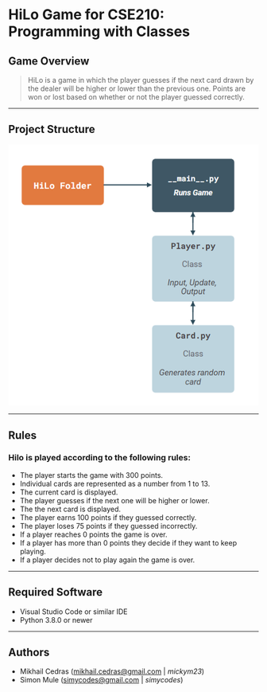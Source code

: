 <h1>HiLo Game for CSE210: Programming with Classes</h1>

<h2>Game Overview</h2>

> HiLo is a game in which the player guesses if the next card drawn by the dealer 
> will be higher or lower than the previous one. Points are won or lost based on whether or not the player guessed correctly.

<hr>

<h2>Project Structure</h2>

![HiLo Project Structure](./hilo_project_structure.PNG)

<hr>

<h2>Rules</h2>

<h3>Hilo is played according to the following rules:</h3>

* The player starts the game with 300 points.
* Individual cards are represented as a number from 1 to 13. 
* The current card is displayed. 
* The player guesses if the next one will be higher or lower. 
* The the next card is displayed. 
* The player earns 100 points if they guessed correctly. 
* The player loses 75 points if they guessed incorrectly. 
* If a player reaches 0 points the game is over. 
* If a player has more than 0 points they decide if they want to keep playing. 
* If a player decides not to play again the game is over. 

<hr>

<h2>Required Software</h2>

* Visual Studio Code or similar IDE
* Python 3.8.0 or newer

<hr>

<h2>Authors</h2>

* Mikhail Cedras (mikhail.cedras@gmail.com | *mickym23*)
* Simon Mule (simycodes@gmail.com | *simycodes*)

